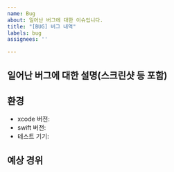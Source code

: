 ```yaml
---
name: Bug
about: 일어난 버그에 대한 이슈입니다.
title: "[BUG] 버그 내역"
labels: bug
assignees: ''

---
```


## 일어난 버그에 대한 설명(스크린샷 등 포함)

## 환경
- xcode 버전:
- swift 버전:
- 테스트 기기: 

## 예상 경위
